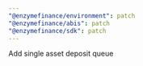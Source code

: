 ```yaml
---
"@enzymefinance/environment": patch
"@enzymefinance/abis": patch
"@enzymefinance/sdk": patch
---
```


Add single asset deposit queue
